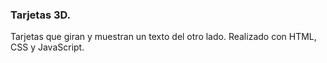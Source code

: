 ### Tarjetas 3D.
Tarjetas que giran y muestran un texto del otro lado. Realizado con HTML, CSS y JavaScript.
